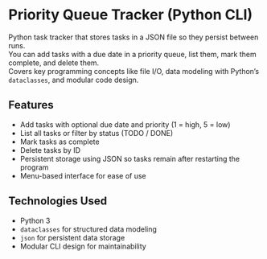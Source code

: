 # Priority Queue Tracker (Python CLI)

Python task tracker that stores tasks in a JSON file so they persist between runs.  
You can add tasks with a due date in a priority queue, list them, mark them complete, and delete them.  
Covers key programming concepts like file I/O, data modeling with Python’s `dataclasses`, and modular code design.

## Features
- Add tasks with optional due date and priority (1 = high, 5 = low)
- List all tasks or filter by status (TODO / DONE)
- Mark tasks as complete
- Delete tasks by ID
- Persistent storage using JSON so tasks remain after restarting the program
- Menu-based interface for ease of use

## Technologies Used
- Python 3
- `dataclasses` for structured data modeling
- `json` for persistent data storage
- Modular CLI design for maintainability

